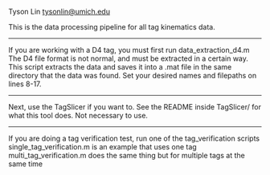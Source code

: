 Tyson Lin
tysonlin@umich.edu

This is the data processing pipeline for all tag kinematics data.

-----------------------------------------------------------------------------------------------

If you are working with a D4 tag, you must first run data_extraction_d4.m
The D4 file format is not normal, and must be extracted in a certain way. This
script extracts the data and saves it into a .mat file in the same directory that
the data was found. Set your desired names and filepaths on lines 8-17.  

-----------------------------------------------------------------------------------------------

Next, use the TagSlicer if you want to. See the README inside TagSlicer/ for what this tool does.
Not necessary to use. 

-----------------------------------------------------------------------------------------------

If you are doing a tag verification test, run one of the tag_verification scripts
single_tag_verification.m is an example that uses one tag
multi_tag_verification.m does the same thing but for multiple tags at the same time